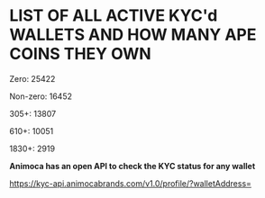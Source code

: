 # LIST OF ALL ACTIVE KYC'd WALLETS AND HOW MANY APE COINS THEY OWN

Zero: 25422

Non-zero: 16452

305+: 13807

610+: 10051

1830+: 2919

**Animoca has an open API to check the KYC status for any wallet**

https://kyc-api.animocabrands.com/v1.0/profile/?walletAddress=
